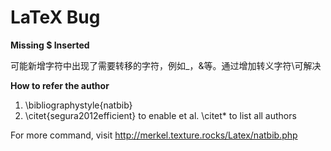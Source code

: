 # LaTeX Bug

**Missing $ Inserted**

可能新增字符中出现了需要转移的字符，例如_，&等。通过增加转义字符\可解决

**How to refer the author**

1. \bibliographystyle{natbib}
2. \citet{segura2012efficient} to enable et al.
   \citet* to list all authors

For more command, visit http://merkel.texture.rocks/Latex/natbib.php



